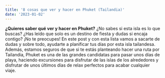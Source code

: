 ```yaml
---
title: '8 cosas que ver y hacer en Phuket (Tailandia)'
date: '2023-01-02'
---
```


**¿Quieres saber qué ver y hacer en Phuket?** ¿No sabes si esta isla es lo que buscas? ¿Has leído que solo es un destino de fiesta y dudas si encaja contigo? ¡No te preocupes! En este post y con esta lista vamos a sacarte de dudas y sobre todo, ayudarte a planificar tus días por esta isla tailandesa.
Además, estamos seguros de que si te estás planteando hacer una ruta por Tailandia, Phuket es una de las grandes candidatas para pasar unos días de playa, haciendo excursiones para disfrutar de las islas de los alrededores y disfrutar de unos últimos días de relax perfectos para acabar cualquier viaje.